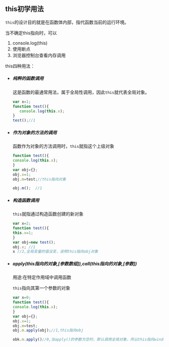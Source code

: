 ## this初学用法

`this`的设计目的就是在函数体内部，指代函数当前的运行环境。

当不确定this指向时，可以

1. console.log(this)
2. 使用断点
3. 浏览器控制台查看内存调用

this四种用法：

- ##### 纯粹的函数调用

  这是函数的最通常用法，属于全局性调用，因此`this`就代表全局对象。

  ```javascript
  var x=1;
  function test(){
     console.log(this.x);
  }
  test();//1
  ```

- ##### 作为对象的方法的调用

  函数作为对象的方法调用时，`this`就指这个上级对象

  ```JavaScript
  function test(){
  console.log(this.x);
  }
  var obj={};
  obj.x=1;
  obj.m=test;//this指向对象
  
  obj.m();  //1
  ```

- ##### 构造函数调用

  `this`就指通过构造函数创建的新对象

  ```JavaScript
  var x=2;
  function test(){
  this.x=1;
  }
  var obj=new test();
  obj.x; //1
  x //2,全局变量的值没变，说明this指向obj对象
  ```

- ##### apply(this指向的对象,[参数数组]),call(this指向的对象,[参数])

  用途:在特定作用域中调用函数

  `this`指向其第一个参数的对象

  ```JavaScript
  var x=0;
  function test(){
  console.log(this.x);
  }
  var obj={};
  obj.x=1;
  obj.m=test;
  obj.m.apply(obj);//1,this指向obj
  
  obk.m.apply()//0,当apply()的参数为空时，默认调用全局对象，所以this指向window
  ```

  

